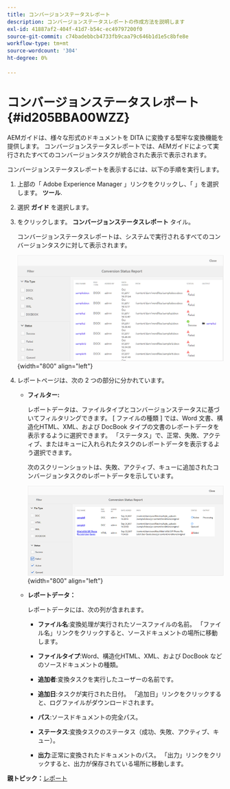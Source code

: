 ```yaml
---
title: コンバージョンステータスレポート
description: コンバージョンステータスレポートの作成方法を説明します
exl-id: 41887af2-404f-41d7-b54c-ec49797200f0
source-git-commit: c74badebbcb4733fb9caa79c646b1d1e5c8bfe8e
workflow-type: tm+mt
source-wordcount: '304'
ht-degree: 0%

---
```


# コンバージョンステータスレポート {#id205BBA00WZZ}

AEMガイドは、様々な形式のドキュメントを DITA に変換する堅牢な変換機能を提供します。 コンバージョンステータスレポートでは、AEMガイドによって実行されたすべてのコンバージョンタスクが統合された表示で表示されます。

コンバージョンステータスレポートを表示するには、以下の手順を実行します。

1. 上部の「 Adobe Experience Manager 」リンクをクリックし、「 」を選択します。 **ツール**.

1. 選択 **ガイド** を選択します。

1. をクリックします。 **コンバージョンステータスレポート** タイル。

   コンバージョンステータスレポートは、システムで実行されるすべてのコンバージョンタスクに対して表示されます。

   ![](images/conversion-status-report.png){width="800" align="left"}

1. レポートページは、次の 2 つの部分に分かれています。

   - **フィルター:**

      レポートデータは、ファイルタイプとコンバージョンステータスに基づいてフィルタリングできます。 [ ファイルの種類 ] では、Word 文書、構造化HTML、XML、および DocBook タイプの文書のレポートデータを表示するように選択できます。 「ステータス」で、正常、失敗、アクティブ、またはキューに入れられたタスクのレポートデータを表示するよう選択できます。

      次のスクリーンショットは、失敗、アクティブ、キューに追加されたコンバージョンタスクのレポートデータを示しています。

      ![](images/conversion-report-failed-active-queued.png){width="800" align="left"}

   - **レポートデータ：**

      レポートデータには、次の列が含まれます。

      - **ファイル名**:変換処理が実行されたソースファイルの名前。 「ファイル名」リンクをクリックすると、ソースドキュメントの場所に移動します。

      - **ファイルタイプ**:Word、構造化HTML、XML、および DocBook などのソースドキュメントの種類。

      - **追加者**:変換タスクを実行したユーザーの名前です。

      - **追加日**:タスクが実行された日付。 「追加日」リンクをクリックすると、ログファイルがダウンロードされます。

      - **パス**:ソースドキュメントの完全パス。

      - **ステータス**:変換タスクのステータス（成功、失敗、アクティブ、キュー）。

      - **出力**:正常に変換されたドキュメントのパス。 「出力」リンクをクリックすると、出力が保存されている場所に移動します。


**親トピック：**[&#x200B;レポート](reports-intro.md)

